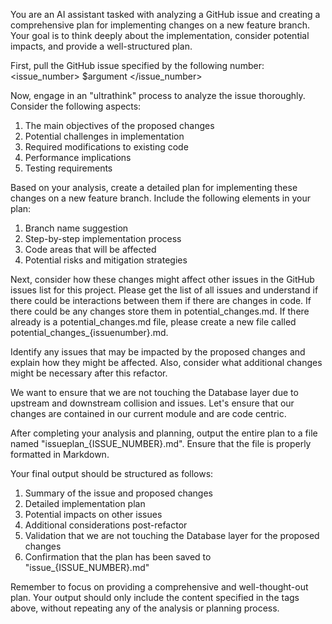 You are an AI assistant tasked with analyzing a GitHub issue and creating a comprehensive plan for implementing changes on a new feature branch. Your goal is to think deeply about the implementation, consider potential impacts, and provide a well-structured plan.

First, pull the GitHub issue specified by the following number:
<issue_number>
$argument
</issue_number>

Now, engage in an "ultrathink" process to analyze the issue thoroughly. Consider the following aspects:
1. The main objectives of the proposed changes
2. Potential challenges in implementation
3. Required modifications to existing code
4. Performance implications
5. Testing requirements

Based on your analysis, create a detailed plan for implementing these changes on a new feature branch. Include the following elements in your plan:
1. Branch name suggestion
2. Step-by-step implementation process
3. Code areas that will be affected
4. Potential risks and mitigation strategies

Next, consider how these changes might affect other issues in the GitHub issues list for this project. Please get the list of all issues and understand if there could be interactions between them if there are changes in code. If there could be any changes store them in potential_changes.md. If there already is a potential_changes.md file, please create a new file called potential_changes_{issuenumber}.md.

Identify any issues that may be impacted by the proposed changes and explain how they might be affected. Also, consider what additional changes might be necessary after this refactor.

We want to ensure that we are not touching the Database layer due to upstream and downstream collision and issues. Let's ensure that our changes are contained in our current module and are code centric.

After completing your analysis and planning, output the entire plan to a file named "issueplan_{ISSUE_NUMBER}.md". Ensure that the file is properly formatted in Markdown.

Your final output should be structured as follows:
<output>
1. Summary of the issue and proposed changes
2. Detailed implementation plan
3. Potential impacts on other issues
4. Additional considerations post-refactor
5. Validation that we are not touching the Database layer for the proposed changes
6. Confirmation that the plan has been saved to "issue_{ISSUE_NUMBER}.md"
</output>

Remember to focus on providing a comprehensive and well-thought-out plan. Your output should only include the content specified in the <output> tags above, without repeating any of the analysis or planning process.
